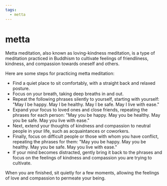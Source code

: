 ```yaml
---
tags:
  - metta 
---
```

# metta

Metta meditation, also known as loving-kindness meditation, is a type of meditation practiced in Buddhism to cultivate feelings of friendliness, kindness, and compassion towards oneself and others.

Here are some steps for practicing metta meditation:

- Find a quiet place to sit comfortably, with a straight back and relaxed posture.
- Focus on your breath, taking deep breaths in and out.
- Repeat the following phrases silently to yourself, starting with yourself: "May I be happy. May I be healthy. May I be safe. May I live with ease."
- Expand your focus to loved ones and close friends, repeating the phrases for each person: "May you be happy. May you be healthy. May you be safe. May you live with ease."
- Next, extend your thoughts of kindness and compassion to neutral people in your life, such as acquaintances or coworkers.
- Finally, focus on difficult people or those with whom you have conflict, repeating the phrases for them: "May you be happy. May you be healthy. May you be safe. May you live with ease."
- If your mind becomes distracted, gently bring it back to the phrases and focus on the feelings of kindness and compassion you are trying to cultivate.

When you are finished, sit quietly for a few moments, allowing the feelings of love and compassion to permeate your being.
